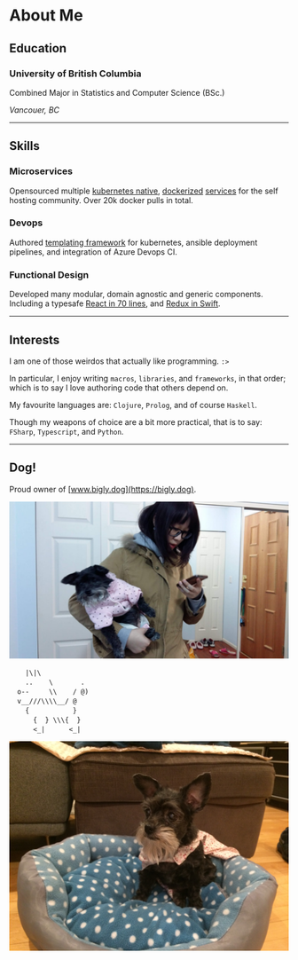 # About Me

## Education

### University of British Columbia

Combined Major in Statistics and Computer Science (BSc.)

_Vancouer, BC_

---

## Skills

### Microservices

Opensourced multiple [kubernetes native](https://ms-jpq.github.io/simple-traefik-dash), [dockerized](https://ms-jpq.github.io/simple-traefik-identity) [services](https://ms-jpq.github.io/kde-in-docker) for the self hosting community.
Over 20k docker pulls in total.

### Devops

Authored [templating framework](http://ms-jpq.github.io/jinja2pp) for kubernetes, ansible deployment pipelines, and integration of Azure Devops CI.

### Functional Design

Developed many modular, domain agnostic and generic components. Including a typesafe [React in 70 lines](http://ms-jpq.github.io/noact), and [Redux in Swift](http://ms-jpq.github.io/simple-reeducks).

---

## Interests

I am one of those weirdos that actually like programming. `:>`

In particular, I enjoy writing `macros`, `libraries`, and `frameworks`, in that order; which is to say I love authoring code that others depend on.

My favourite languages are: `Clojure`, `Prolog`, and of course `Haskell`.

Though my weapons of choice are a bit more practical, that is to say: `FSharp`, `Typescript`, and `Python`.

---

## Dog!

Proud owner of [www.bigly.dog](https://bigly.dog).

![me with dog.jpg](https://github.com/ms-jpq/simple-markdown-showcase/raw/master/assets/dog_pic.jpg)

```txt
    |\|\
    ..    \       .
  o--     \\    / @)
  v__///\\\\__/ @
    {           }
      {  } \\\{  }
      <_|      <_|
```

![dog with cape.jpg](https://github.com/ms-jpq/simple-markdown-showcase/raw/master/assets/super_dog.jpg)
